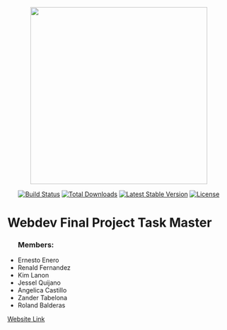 <p align="center"><a href="https://laravel.com" target="_blank"><img src="https://raw.githubusercontent.com/laravel/art/master/logo-lockup/5%20SVG/2%20CMYK/1%20Full%20Color/laravel-logolockup-cmyk-red.svg" width="400"></a></p>

<p align="center">
<a href="https://travis-ci.org/laravel/framework"><img src="https://travis-ci.org/laravel/framework.svg" alt="Build Status"></a>
<a href="https://packagist.org/packages/laravel/framework"><img src="https://img.shields.io/packagist/dt/laravel/framework" alt="Total Downloads"></a>
<a href="https://packagist.org/packages/laravel/framework"><img src="https://img.shields.io/packagist/v/laravel/framework" alt="Latest Stable Version"></a>
<a href="https://packagist.org/packages/laravel/framework"><img src="https://img.shields.io/packagist/l/laravel/framework" alt="License"></a>
</p>
<h1>Webdev Final Project Task Master</h1>
    <ul>
    <h3>Members:</h3>
    <li>Ernesto Enero</li>
    <li>Renald Fernandez</li>
    <li>Kim Lanon</li>
    <li>Jessel Quijano</li>
    <li>Angelica Castillo</li>
    <li>Zander Tabelona</li>
    <li>Roland Balderas</li>
    </ul>
<a href="http://dutymaster.herokuapp.com/?fbclid=IwAR28idye3gGNimkNL7vEKRxPGaOp24Mfbl6tG98G7FIpwI0VctHwBBo74sY" target="_blank">Website Link</a>
